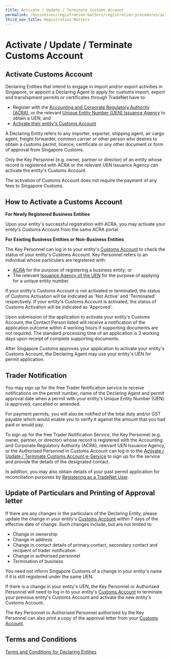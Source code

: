 ```yaml
---
title: Activate / Update / Terminate Customs Account
permalink: /businesses/registration-matters/registration-procedures/activate-customs-account
third_nav_title: Registration Matters
---
```


# Activate / Update / Terminate Customs Account

## Activate Customs Account

Declaring Entities that intend to engage in import and/or export activities in Singapore, or appoint a Declaring Agent to apply for customs import, export and transhipment permits or certificates through TradeNet have to:

-   Register with the  [Accounting and Corporate Regulatory Authority (ACRA)](http://www.acra.gov.sg/), or the relevant  [Unique Entity Number (UEN) Issuance Agency](http://www.uen.gov.sg/)  to obtain a UEN; and
-   [Activate their entity's Customs Account](https://www.tradenet.gov.sg/TN41EFORM/tds/sp/splogin.do?action=init_acct)

A Declaring Entity refers to any importer, exporter, shipping agent, air cargo agent, freight forwarder, common carrier or other person who desires to obtain a customs permit, licence, certificate or any other document or form of approval from Singapore Customs.

Only the Key Personnel (e.g. owner, partner or director) of an entity whose record is registered with ACRA or the relevant UEN Issuance Agency can activate the entity's Customs Account.

The activation of Customs Account does not require the payment of any fees to Singapore Customs.

## How to Activate a Customs Account

**For Newly Registered Business Entities**

Upon your entity's successful registration with ACRA, you may activate your entity's Customs Account from the same ACRA portal.

**For Existing Business Entities or Non-Business Entities**

The Key Personnel can log in to your entity's  [Customs Account](https://www.tradenet.gov.sg/TN41EFORM/tds/sp/splogin.do?action=init_acct) to check the status of your entity's Customs Account. Key Personnel refers to an individual whose particulars are registered with:

-   [ACRA](http://www.acra.gov.sg/)  for the purpose of registering a business entity; or
-   The relevant  [Issuance Agency of the UEN](http://www.uen.gov.sg/) for the purpose of applying for a unique entity number.

If your entity's Customs Account is not activated or terminated, the status of Customs Activation will be indicated as 'Not Active' and 'Terminated' respectively. If your entity's Customs Account is activated, the status of Customs Activation will be indicated as 'Approved'.

Upon submission of the application to activate your entity's Customs Account, the Contact Person listed will receive a notification of the application outcome within 4 working hours if supporting documents are not required. The standard processing time of an application is 3 working days upon receipt of complete supporting documents.

After Singapore Customs approves your application to activate your entity's Customs Account, the Declaring Agent may use your entity's UEN for permit application.

## Trader Notification

You may sign up for the free Trader Notification service to receive notifications on the permit number, name of the Declaring Agent and permit approval date when a permit with your entity's Unique Entity Number (UEN) is approved, cancelled or amended.

For payment permits, you will also be notified of the total duty and/or GST payable which would enable you to verify it against the amount that you had paid or would pay.

To sign up for the free Trader Notification Service, the Key Personnel (e.g. owner, partner, or director) whose record is registered with the Accounting and Corporate Regulatory Authority (ACRA), relevant UEN Issuance Agency, or the Authorised Personnel in Customs Account can log in to the  [Activate / Update / Terminate Customs Account e-Service](https://www.tradenet.gov.sg/TN41EFORM/tds/sp/splogin.do?action=init_acct)  to sign up for the service and provide the details of the designated contact.

In addition, you may also obtain details of your past permit application for reconciliation purposes by  [Registering as a TradeNet User](https://www.tradenet.gov.sg/oratxweb/pfk/PfkMainServlet?pAction=FIRST&pStd=YES&pPortalId=ORATX&pContents=ora/HomeServlet?pTarget=registration).

## Update of Particulars and Printing of Approval letter

If there are any changes in the particulars of the Declaring Entity, please update the change in your entity's [Customs Account](https://www.tradenet.gov.sg/TN41EFORM/tds/sp/splogin.do?action=init_acct) within 7 days of the effective date of change. Such changes include, but are not limited to:

-   Change in ownership
-   Change in address
-   Change in contact details of primary contact, secondary contact and recipient of trader notification
-   Change in authorised personnel
-   Termination of business

You need not inform Singapore Customs of a change in your entity's name if it is still registered under the same UEN.

If there is a change in your entity's UEN, the Key Personnel or Authorised Personnel will need to log in to your entity's  [Customs Account](https://www.tradenet.gov.sg/TN41EFORM/tds/sp/splogin.do?action=init_acct) to terminate your previous entity's Customs Account and activate the new entity's Customs Account.

The Key Personnel or Authorised Personnel authorised by the Key Personnel can also print a copy of the approval letter from your  [Customs Account](https://www.tradenet.gov.sg/TN41EFORM/tds/sp/splogin.do?action=init_acct).

## Terms and Conditions

[Terms and Conditions for Declaring Entities](/businesses/TCsDEfinal.pdf)
